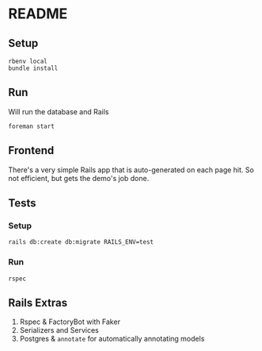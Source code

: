# README

## Setup
```
rbenv local
bundle install
```

## Run

Will run the database and Rails
```
foreman start
```

## Frontend

There's a very simple Rails app that is auto-generated on each page hit. So not efficient, but gets the demo's job done.

## Tests

### Setup
```
rails db:create db:migrate RAILS_ENV=test
```

### Run
```
rspec
```

## Rails Extras
1. Rspec & FactoryBot with Faker
2. Serializers and Services 
3. Postgres & `annotate` for automatically annotating models